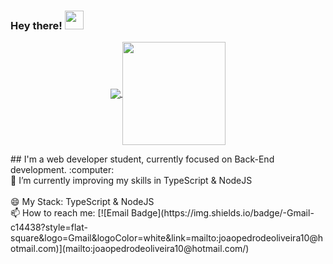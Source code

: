 ### Hey there! <img src="https://raw.githubusercontent.com/iampavangandhi/iampavangandhi/master/gifs/Hi.gif" width="30px">

<!--
**JP-Oliveira-dev/JP-Oliveira-dev** is a ✨ _special_ ✨ repository because its `README.md` (this file) appears on your GitHub profile. --!>

<p align="center">
  <a href="https://github.com/anuraghazra/github-readme-stats">
    <img
      align="center"
      src="https://github-readme-stats.vercel.app/api/top-langs/?username=jp-oliveira-dev&layout=compact"
    />
  </a>
  <a href="https://github.com/anuraghazra/github-readme-stats">
    <img
      align="center"
      height="165"
      src="https://github-readme-stats.vercel.app/api?username=jp-oliveira-dev&count_private=true&show_icons=true&custom_title=Github%20Status&hide=issues"
    />
  </a>
</p>



## I'm a web developer student, currently focused on Back-End development. :computer:
<br>🌱 I’m currently improving my skills in TypeScript & NodeJS</br>
<br>😄 My Stack: TypeScript & NodeJS </br>
📫 How to reach me: [![Email Badge](https://img.shields.io/badge/-Gmail-c14438?style=flat-square&logo=Gmail&logoColor=white&link=mailto:joaopedrodeoliveira10@hotmail.com)](mailto:joaopedrodeoliveira10@hotmail.com/)
